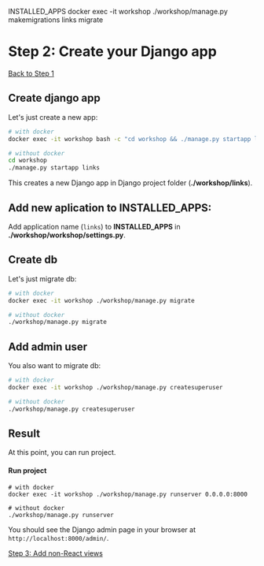 INSTALLED_APPS
docker exec -it workshop ./workshop/manage.py makemigrations links
migrate
# Step 2: Create your Django app

[Back to Step 1](https://gitlab.com/FedeG/django-react-workshop/tree/step1_create_project)

## Create django app
Let's just create a new app:

```bash
# with docker
docker exec -it workshop bash -c "cd workshop && ./manage.py startapp links"

# without docker
cd workshop
./manage.py startapp links
```
This creates a new Django app in Django project folder (__./workshop/links__).

## Add new aplication to INSTALLED_APPS:
Add application name (`links`) to **INSTALLED_APPS** in __./workshop/workshop/settings.py__.

## Create db
Let's just migrate db:
```bash
# with docker
docker exec -it workshop ./workshop/manage.py migrate

# without docker
./workshop/manage.py migrate
```

## Add admin user
You also want to migrate db:
```bash
# with docker
docker exec -it workshop ./workshop/manage.py createsuperuser

# without docker
./workshop/manage.py createsuperuser
```

## Result
At this point, you can run project.

#### Run project
```
# with docker
docker exec -it workshop ./workshop/manage.py runserver 0.0.0.0:8000

# without docker
./workshop/manage.py runserver
```

You should see the Django admin page in your browser at `http://localhost:8000/admin/`.

[Step 3: Add non-React views](https://gitlab.com/FedeG/django-react-workshop/tree/step3_create_django_app)
